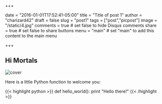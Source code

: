 +++

date = "2016-01-01T17:52:41-05:00"
title = "Title of post 1"
author = "charizard42"
draft = false
slug = "post1"
tags = ["post","picpost"]
image = "/static/4.jpg"
comments = true     # set false to hide Disqus comments
share = true        # set false to share buttons
menu = "main"           # set "main" to add this content to the main menu


+++
## Hi Mortals

![cover](http://www.planwallpaper.com/static/images/i-should-buy-a-boat.jpg)


Here is a little Python function to welcome you:

{{< highlight python >}}
def hello_world():
    print "Hello there!"
{{< /highlight >}}
